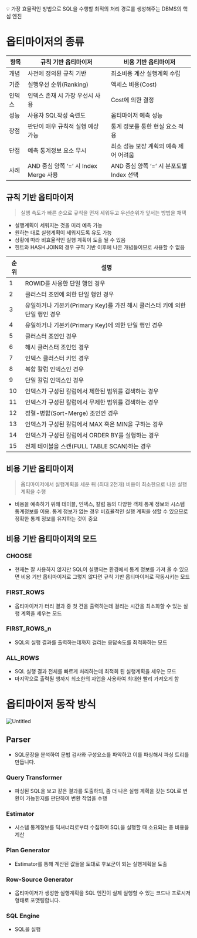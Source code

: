 
<aside>
💡 가장 효율적인 방법으로 SQL을 수행할 최적의 처리 경로를 생성해주는 DBMS의 핵심 엔진

</aside>

# 옵티마이저의 종류

| 항목 | 규칙 기반 옵티마이저 | 비용 기반 옵티마이저 |
| --- | --- | --- |
| 개념 | 사전에 정의된 규칙 기반 | 최소비용 계산 실행계획 수립 |
| 기준 | 실행우선 순위(Ranking) | 액세스 비용(Cost) |
| 인덱스 | 인덱스 존재 시 가장 우선시 사용 | Cost에 의한 결정 |
| 성능 | 사용자 SQL작성 숙련도 | 옵티마이저 예측 성능 |
| 장점 | 판단이 매우 규칙적 실행 예상 가능 | 통계 정보를 통한 현실 요소 적용 |
| 단점 | 예측 통계정보 요소 무시 | 최소 성능 보장 계획의 예측 제어 어려움 |
| 사례 | AND 중심 양쪽 ‘=’ 시 Index Merge 사용 | AND 중심 양쪽 ‘=’ 시 분포도별 Index 선택  |

## 규칙 기반 옵티마이저

> 실행 속도가 빠른 순으로 규칙을 먼저 세워두고 우선순위가 앞서는 방법을 채택
> 
- 실행계획이 세워지는 것을 미리 예측 가능
- 원하는 대로 실행계획이 세워지도록 유도 가능
- 상황에 따라 비효율적인 실행 계획이 도출 될 수 있음
- 힌트와 HASH JOIN의 경우 규칙 기반 이후에 나온 개념들이므로 사용할 수 없음

| 순위 | 설명 |
| --- | --- |
| 1 | ROWID를 사용한 단일 행인 경우 |
| 2 | 클러스터 조인에 의한 단일 행인 경우 |
| 3 | 유일하거나 기본키(Primary Key)를 가진 해시 클러스터 키에 의한 단일 행인 경우 |
| 4 | 유일하거나 기본키(Primary Key)에 의한 단일 행인 경우 |
| 5 | 클러스터 조인인 경우 |
| 6 | 해시 클러스터 조인인 경우 |
| 7 | 인덱스 클러스터 키인 경우 |
| 8 | 복합 칼럼 인덱스인 경우 |
| 9 | 단일 칼럼 인덱스인 경우 |
| 10 | 인덱스가 구성된 칼럼에서 제한된 범위를 검색하는 경우 |
| 11 | 인덱스가 구성된 칼럼에서 무제한 범위를 검색하는 경우 |
| 12 | 정렬-병합(Sort-Merge) 조인인 경우 |
| 13 | 인덱스가 구성된 칼럼에서 MAX 혹은 MIN을 구하는 경우 |
| 14 | 인덱스가 구성된 칼럼에서 ORDER BY를 실행하는 경우 |
| 15 | 전체 테이블을 스캔(FULL TABLE SCAN)하는 경우 |

## 비용 기반 옵티마이저

> 옵티마이저에서 실행계획을 세운 뒤 (최대 2천개) 비용이 최소한으로 나온 실행계획을 수행
> 
- 비용을 예측하기 위해 테이블, 인덱스, 칼럼 등의 다양한 객체 통계 정보와 시스템 통계정보를 이용. 통계 정보가 없는 경우 비효율적인 실행 계획을 생할 수 있으므로 정확한 통계 정보를 유지하는 것이 중요

## 비용 기반 옵티마이저의 모드

### CHOOSE

- 현재는 잘 사용하지 않지만 SQL이 실행되는 환경에서 통계 정보를 가져 올 수 있으면 비용 기반 옵티마이저로 그렇지 않다면 규칙 기반 옵티마이저로 작동시키는 모드

### FIRST_ROWS

- 옵티마이저가 터리 결과 중 첫 건을 출력하는데 걸리는 시간을 최소화할 수 있는 실행 계획을 세우는 모드

### FIRST_ROWS_n

- SQL의 실행 결과를 출력하는데까지 걸리는 응답속도를 최적화하는 모드

### ALL_ROWS

- SQL 실행 결과 전체를 빠르게 처리하는데 최적회 된 실행계획을 세우는 모드
- 마지막으로 출력될 행까지 최소한의 자업을 사용하여 최대한 빨리 가져오게 함

# 옵티마이저 동작 방식

![Untitled](https://s3-us-west-2.amazonaws.com/secure.notion-static.com/fc0592db-f59a-4676-b43e-0452da53d8ef/Untitled.png)

## Parser

- SQL문장을 분석하여 문법 검사와 구성요소를 파악하고 이를 파싱해서 파싱 트리를 만듭니다.

### Query Transformer

- 파싱된 SQL을 보고 같은 결과를 도출하되, 좀 더 나은 실행 계획을 갖는 SQL로 변환이 가능한지를 판단하여 변환 작업을 수행

### Estimator

- 시스템 통계정보를 딕셔너리로부터 수집하여 SQL을 실행할 때 소요되는 총 비용을 계산

### Plan Generator

- Estimator를 통해 계산된 값들을 토대로 후보군이 되는 실행계획을 도출

### Row-Source Generator

- 옵티마이저가 생성한 실행계획을 SQL 엔진이 실제 실행할 수 있는 코드나 프로시저 형태로 포맷팅합니다.

### SQL Engine

- SQL을 실행
